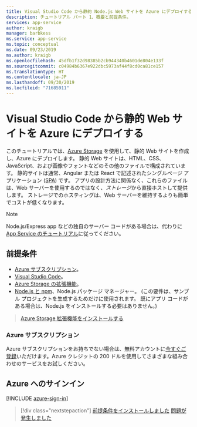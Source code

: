 ```yaml
---
title: Visual Studio Code から静的 Node.js Web サイトを Azure にデプロイする
description: チュートリアル パート 1、概要と前提条件。
services: app-service
author: kraigb
manager: barbkess
ms.service: app-service
ms.topic: conceptual
ms.date: 09/23/2019
ms.author: kraigb
ms.openlocfilehash: 45dfb1f32d98385b2cb944340b4601de804e133f
ms.sourcegitcommit: c04984b6367e922dbc5973af44f8cd0ca81ce157
ms.translationtype: HT
ms.contentlocale: ja-JP
ms.lasthandoff: 09/30/2019
ms.locfileid: "71685911"
---
```

# <a name="deploy-a-static-website-to-azure-from-visual-studio-code"></a>Visual Studio Code から静的 Web サイトを Azure にデプロイする

このチュートリアルでは、[Azure Storage](https://docs.microsoft.com/azure/storage) を使用して、静的 Web サイトを作成し、Azure にデプロイします。 静的 Web サイトは、HTML、CSS、JavaScript、および画像やフォントなどのその他のファイルで構成されています。 静的サイトは通常、Angular または React で記述されたシングルページ アプリケーション ([SPA](https://en.wikipedia.org/wiki/Single-page_application)) です。 アプリの設計方法に関係なく、これらのファイルは、Web サーバーを使用するのではなく、*ストレージ*から直接ホストして提供します。 ストレージでのホスティングは、Web サーバーを維持するよりも簡単でコストが低くなります。

> [!NOTE]
> Node.js/Express app などの独自のサーバー コードがある場合は、代わりに [App Service のチュートリアル](tutorial-vscode-azure-app-service-node-01.md)に従ってください。

## <a name="prerequisites"></a>前提条件

- [Azure サブスクリプション](#azure-subscription)。
- [Visual Studio Code](https://code.visualstudio.com/)。
- [Azure Storage の拡張機能](https://marketplace.visualstudio.com/items?itemName=ms-azuretools.vscode-azurestorage)。
- [Node.js と npm](https://nodejs.org/en/download)、Node.js パッケージ マネージャー。 (この要件は、サンプル プロジェクトを生成するためだけに使用されます。 既にアプリ コードがある場合は、Node.js をインストールする必要はありません。)

> <a class="tutorial-install-extension-btn" href="vscode:extension/ms-azuretools.vscode-azurestorage">Azure Storage 拡張機能をインストールする</a>

### <a name="azure-subscription"></a>Azure サブスクリプション

Azure サブスクリプションをお持ちでない場合は、無料アカウントに[今すぐご登録](https://azure.microsoft.com/en-us/free/?utm_source=campaign&utm_campaign=vscode-tutorial-static-website&mktingSource=vscode-tutorial-static-website)いただけます。Azure クレジットの 200 ドルを使用してさまざまな組み合わせのサービスをお試しください。

## <a name="sign-in-to-azure"></a>Azure へのサインイン

[!INCLUDE [azure-sign-in](includes/azure-sign-in.md)]

> [!div class="nextstepaction"]
> [前提条件をインストールしました](tutorial-vscode-static-website-node-02.md) [問題が発生しました](https://www.research.net/r/PWZWZ52?tutorial=node-deployment-staticwebsite&step=getting-started)
